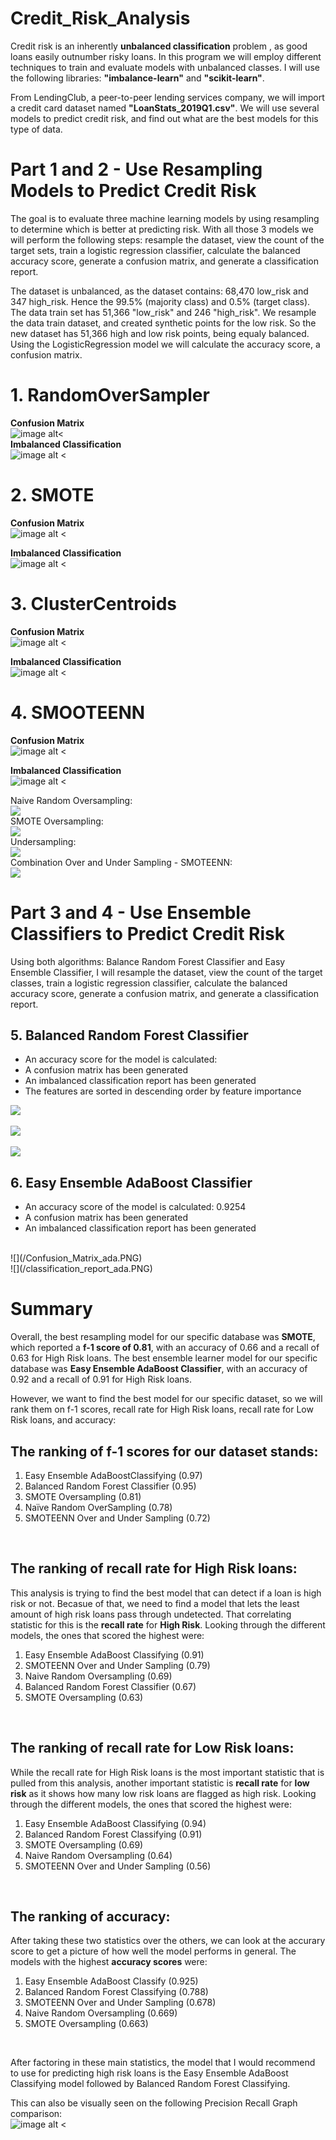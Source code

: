 # Credit_Risk_Analysis <br />

Credit risk is an inherently __unbalanced classification__ problem , as good loans easily outnumber risky loans.  In this program we will employ different techniques to train and evaluate models with unbalanced classes.  I will use the following libraries:  **"imbalance-learn"** and **"scikit-learn"**.

From LendingClub, a peer-to-peer lending services company, we will import a credit card dataset named __"LoanStats_2019Q1.csv"__.  We will use several models to predict credit risk, and find out what are the best models for this type of data.<br />

# Part 1 and 2 - Use Resampling Models to Predict Credit Risk<br />

The goal is to evaluate three machine learning models by using resampling to determine which is better at predicting risk.  With all those 3 models we will perform the following steps: resample the dataset, view the count of the target sets, train a logistic regression classifier, calculate the balanced accuracy score, generate a confusion matrix, and generate a classification report.

The dataset is unbalanced, as the dataset contains: 68,470 low_risk and 347 high_risk.  Hence the 99.5% (majority class) and 0.5% (target class).
The data train set has 51,366 "low_risk" and 246 "high_risk".  We resample the data train dataset, and created synthetic points for the low risk.  So the new dataset has 51,366 high and low risk points, being equaly balanced.  Using the LogisticRegression model we will calculate the accuracy score, a confusion matrix.<br />

# 1. RandomOverSampler<br />
**Confusion Matrix**<br />
![image alt<](/Confusion_RandomOverSampler.PNG)
<br />
**Imbalanced Classification**<br />
![image alt <](/classification_report_RandomOverSampler.PNG)
<br />
# 2. SMOTE<br />
**Confusion Matrix**<br />
![image alt <](/Confusion_Matrix_SMOTE.PNG)<br />

**Imbalanced Classification**<br />
![image alt <](/classification_report_SMOTE.PNG)<br />

# 3. ClusterCentroids<br />

**Confusion Matrix**
<br />
![image alt <](/Confusion_Matrix_UnderSampling.PNG)<br />

**Imbalanced Classification**<br />
![image alt <](/classification_report_UnderSampling.PNG)<br />

# 4. SMOOTEENN<br />

**Confusion Matrix**<br />
![image alt <](/Confusion_Matrix_SMOOTEEN.PNG)<br />

**Imbalanced Classification**<br />
![image alt <](/classification_report_UnderSampling.PNG)<br />

Naive Random Oversampling:<br />
![](/part1.PNG)
<br />
SMOTE Oversampling: <br />
![](/part2.PNG)
<br />
Undersampling: <br />
![](/part3.PNG)
<br />
Combination Over and Under Sampling - SMOTEENN: <br />
![](/part4.PNG)
<br />

# Part 3 and 4 - Use Ensemble Classifiers to Predict Credit Risk<br />

Using both algorithms: Balance Random Forest Classifier and Easy Ensemble Classifier, I will resample the dataset, view the count of the target classes, train a logistic regression classifier, calculate the balanced accuracy score, generate a confusion matrix, and generate a classification report.

## 5. Balanced Random Forest Classifier
- An accuracy score for the model is calculated: 
- A confusion matrix has been generated
- An imbalanced classification report has been generated
- The features are sorted in descending order by feature importance

![](/Confusion_Matrix_Random_Forest.PNG)
<br />  
![](/classification_report_Random.PNG)
<br />  
![](/Random_Features.PNG)
<br />  
## 6. Easy Ensemble AdaBoost Classifier
- An accuracy score of the model is calculated: 0.9254
- A confusion matrix has been generated
- An imbalanced classification report has been generated
<br />  
![](/Confusion_Matrix_ada.PNG)
<br />  
![](/classification_report_ada.PNG)
<br />

# Summary

Overall, the best resampling model for our specific database was **SMOTE**, which reported a **f-1 score of 0.81**, with an accuracy of 0.66 and a recall of 0.63 for High Risk loans.  The best ensemble learner model for our specific database was **Easy Ensemble AdaBoost Classifier**, with an accuracy of 0.92 and a recall of 0.91 for High Risk loans.

However, we want to find the best model for our specific dataset, so we will rank them on f-1 scores, recall rate for High Risk loans, recall rate for Low Risk loans, and accuracy:

## The ranking of f-1 scores for our dataset stands: 
1. Easy Ensemble AdaBoostClassifying (0.97)
2. Balanced Random Forest Classifier (0.95)
3. SMOTE Oversampling (0.81) 
4. Naïve Random OverSampling (0.78)
5. SMOTEENN Over and Under Sampling (0.72)
<br />

## The ranking of recall rate for High Risk loans:
This analysis is trying to find the best model that can detect if a loan is high risk or not. Becasue of that, we need to find a model that lets the least amount of high risk loans pass through undetected. That correlating statistic for this is the **recall rate** for **High Risk**. Looking through the different models, the ones that scored the highest were:
1. Easy Ensemble AdaBoost Classifying (0.91)
2. SMOTEENN Over and Under Sampling (0.79)
3. Naive Random Oversampling (0.69)
4. Balanced Random Forest Classifier (0.67)
5. SMOTE Oversampling (0.63)
<br />

## The ranking of recall rate for Low Risk loans:
While the recall rate for High Risk loans is the most important statistic that is pulled from this analysis, another important statistic is **recall rate** for **low risk** as it shows how many low risk loans are flagged as high risk. Looking through the different models, the ones that scored the highest were:
<br />
1. Easy Ensemble AdaBoost Classifying (0.94)
2. Balanced Random Forest Classifying (0.91)
3. SMOTE Oversampling (0.69)
4. Naive Random Oversampling (0.64)
5. SMOTEENN Over and Under Sampling (0.56)
<br />

## The ranking of accuracy:
After taking these two statistics over the others, we can look at the accurary score to get a picture of how well the model performs in general. The models with the highest **accuracy scores** were:
<br />
1. Easy Ensemble AdaBoost Classify (0.925)
2. Balanced Random Forest Classifying (0.788)
3. SMOTEENN Over and Under Sampling (0.678)
4. Naive Random Oversampling (0.669)
5. SMOTE Oversampling (0.663)
<br />

After factoring in these main statistics, the model that I would recommend to use for predicting high risk loans is the Easy Ensemble AdaBoost Classifying model followed by Balanced Random Forest Classifying.

This can also be visually seen on the following Precision Recall Graph comparison:
<br />
![image alt <](/ensemble.PNG)<br />

